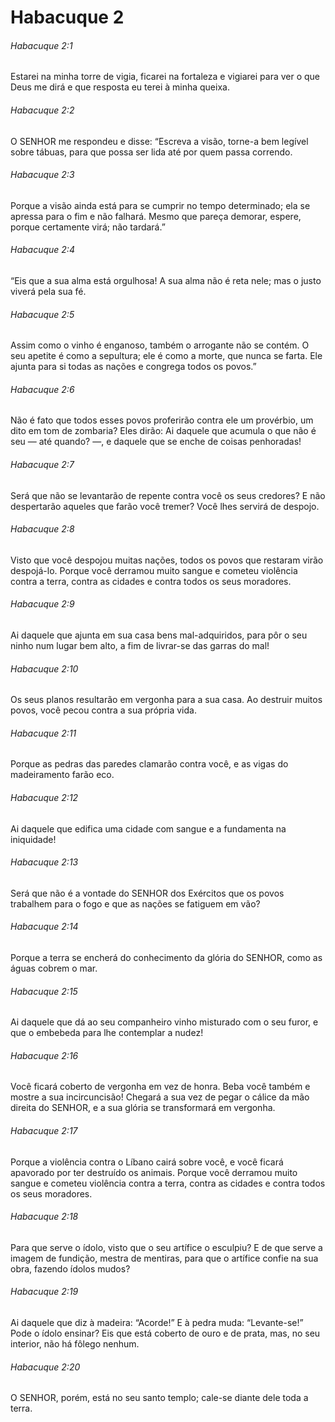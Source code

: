 # Habacuque 2

###### Habacuque 2:1

Estarei na minha torre de vigia, ficarei na fortaleza e vigiarei para ver o que Deus me dirá e que resposta eu terei à minha queixa.

###### Habacuque 2:2

O SENHOR me respondeu e disse: “Escreva a visão, torne-a bem legível sobre tábuas, para que possa ser lida até por quem passa correndo.

###### Habacuque 2:3

Porque a visão ainda está para se cumprir no tempo determinado; ela se apressa para o fim e não falhará. Mesmo que pareça demorar, espere, porque certamente virá; não tardará.”

###### Habacuque 2:4

“Eis que a sua alma está orgulhosa! A sua alma não é reta nele; mas o justo viverá pela sua fé.

###### Habacuque 2:5

Assim como o vinho é enganoso, também o arrogante não se contém. O seu apetite é como a sepultura; ele é como a morte, que nunca se farta. Ele ajunta para si todas as nações e congrega todos os povos.”

###### Habacuque 2:6

Não é fato que todos esses povos proferirão contra ele um provérbio, um dito em tom de zombaria? Eles dirão: Ai daquele que acumula o que não é seu — até quando? —, e daquele que se enche de coisas penhoradas!

###### Habacuque 2:7

Será que não se levantarão de repente contra você os seus credores? E não despertarão aqueles que farão você tremer? Você lhes servirá de despojo.

###### Habacuque 2:8

Visto que você despojou muitas nações, todos os povos que restaram virão despojá-lo. Porque você derramou muito sangue e cometeu violência contra a terra, contra as cidades e contra todos os seus moradores.

###### Habacuque 2:9

Ai daquele que ajunta em sua casa bens mal-adquiridos, para pôr o seu ninho num lugar bem alto, a fim de livrar-se das garras do mal!

###### Habacuque 2:10

Os seus planos resultarão em vergonha para a sua casa. Ao destruir muitos povos, você pecou contra a sua própria vida.

###### Habacuque 2:11

Porque as pedras das paredes clamarão contra você, e as vigas do madeiramento farão eco.

###### Habacuque 2:12

Ai daquele que edifica uma cidade com sangue e a fundamenta na iniquidade!

###### Habacuque 2:13

Será que não é a vontade do SENHOR dos Exércitos que os povos trabalhem para o fogo e que as nações se fatiguem em vão?

###### Habacuque 2:14

Porque a terra se encherá do conhecimento da glória do SENHOR, como as águas cobrem o mar.

###### Habacuque 2:15

Ai daquele que dá ao seu companheiro vinho misturado com o seu furor, e que o embebeda para lhe contemplar a nudez!

###### Habacuque 2:16

Você ficará coberto de vergonha em vez de honra. Beba você também e mostre a sua incircuncisão! Chegará a sua vez de pegar o cálice da mão direita do SENHOR, e a sua glória se transformará em vergonha.

###### Habacuque 2:17

Porque a violência contra o Líbano cairá sobre você, e você ficará apavorado por ter destruído os animais. Porque você derramou muito sangue e cometeu violência contra a terra, contra as cidades e contra todos os seus moradores.

###### Habacuque 2:18

Para que serve o ídolo, visto que o seu artífice o esculpiu? E de que serve a imagem de fundição, mestra de mentiras, para que o artífice confie na sua obra, fazendo ídolos mudos?

###### Habacuque 2:19

Ai daquele que diz à madeira: “Acorde!” E à pedra muda: “Levante-se!” Pode o ídolo ensinar? Eis que está coberto de ouro e de prata, mas, no seu interior, não há fôlego nenhum.

###### Habacuque 2:20

O SENHOR, porém, está no seu santo templo; cale-se diante dele toda a terra.


